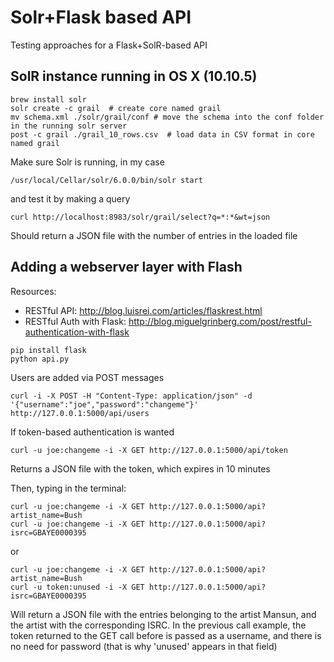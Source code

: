 # Solr+Flask based API 
Testing approaches for a Flask+SolR-based API

## SolR instance running in OS X (10.10.5)

```
brew install solr
solr create -c grail  # create core named grail
mv schema.xml ./solr/grail/conf # move the schema into the conf folder in the running solr server
post -c grail ./grail_10_rows.csv  # load data in CSV format in core named grail
```
Make sure Solr is running, in my case 
```
/usr/local/Cellar/solr/6.0.0/bin/solr start
```

and test it by making a query
```
curl http://localhost:8983/solr/grail/select?q=*:*&wt=json
```
Should return a JSON file with the number of entries in the loaded file


## Adding a webserver layer with Flash

Resources:
- RESTful API: http://blog.luisrei.com/articles/flaskrest.html
- RESTful Auth with Flask: http://blog.miguelgrinberg.com/post/restful-authentication-with-flask

```
pip install flask
python api.py
```

Users are added via POST messages
```
curl -i -X POST -H "Content-Type: application/json" -d '{"username":"joe","password":"changeme"}' http://127.0.0.1:5000/api/users
```

If token-based authentication is wanted

```
curl -u joe:changeme -i -X GET http://127.0.0.1:5000/api/token
```

Returns a JSON file with the token, which expires in 10 minutes

Then, typing in the terminal: 
```
curl -u joe:changeme -i -X GET http://127.0.0.1:5000/api?artist_name=Bush
curl -u joe:changeme -i -X GET http://127.0.0.1:5000/api?isrc=GBAYE0000395
```
or 
```
curl -u joe:changeme -i -X GET http://127.0.0.1:5000/api?artist_name=Bush
curl -u token:unused -i -X GET http://127.0.0.1:5000/api?isrc=GBAYE0000395
```

Will return a JSON file with the entries belonging to the artist Mansun, and the artist with the corresponding ISRC. In the previous call example, the token returned to the GET call before is passed as a username, and there is no need for password (that is why 'unused' appears in that field)